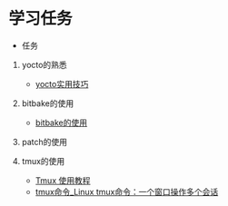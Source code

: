 # 学习任务
* 任务
1. yocto的熟悉
    + [yocto实用技巧](https://www.kancloud.cn/digest/yocto/138625)

2. bitbake的使用
    + [bitbake的使用](https://wiki.stmicroelectronics.cn/stm32mpu/wiki/BitBake_cheat_sheet)

3. patch的使用


4. tmux的使用
    + [Tmux 使用教程](http://www.ruanyifeng.com/blog/2019/10/tmux.html)
    + [tmux命令_Linux tmux命令：一个窗口操作多个会话](http://c.biancheng.net/linux/tmux.html)